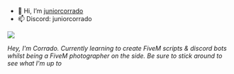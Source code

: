 - 👋 Hi, I’m [juniorcorrado]([https://github.com/Moloch7052](https://github.com/juniorcorrado))
- 📫 Discord: juniorcorrado

![](https://komarev.com/ghpvc/?username=Moloch7052&label=Views&color=lightgrey)

*Hey, I'm Corrado. Currently learning to create FiveM scripts & discord bots whilst being a FiveM photographer on the side. Be sure to stick around to see what I'm up to*
